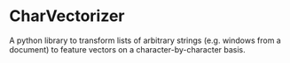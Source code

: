 # CharVectorizer
A python library to transform lists of arbitrary strings (e.g. windows from a document) to feature vectors on a character-by-character basis.
